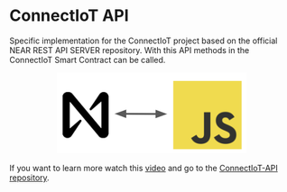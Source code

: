 # ConnectIoT API
Specific implementation for the ConnectIoT project based on the official NEAR REST API SERVER repository.
With this API methods in the ConnectIoT Smart Contract can be called.

<p align="center">
  <img src="https://github.com/EbanCuMo/ConnectIoT-Platform/blob/main/assets/images/NEARJS.png" />
</p>




If you want to learn more watch this [video](https://www.youtube.com/watch?v=59uaCtDD2Z8&t) and go to the [ConnectIoT-API repository](https://github.com/paul-cruz/ConnectIoT-API).

